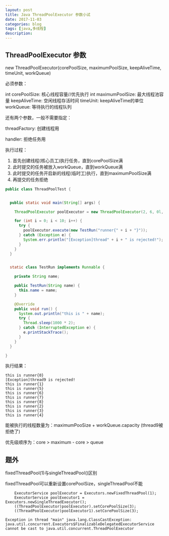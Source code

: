 ```yaml
---
layout: post
title: Java ThreadPoolExecutor 参数小试
date: 2017-11-03
categories: blog
tags: [java,多线程]
description:
---
```

## ThreadPoolExecutor 参数


new ThreadPoolExecutor(corePoolSize, maximumPoolSize, keepAliveTime, timeUnit, workQueue)

必须参数：

int corePoolSize: 核心线程容量//优先执行
int maximumPoolSize: 最大线程池容量
keepAliveTime: 空闲线程存活时间
timeUnit: keepAliveTime的单位
workQueue: 等待执行的线程队列

还有两个参数，一般不需要指定：

threadFactory: 创建线程用

handler: 拒绝任务用



执行过程：
1. 首先创建线程(核心员工)执行任务，直到corePoolSize满
2. 此时提交的任务被放入workQueue，直到workQueue满
3. 此时提交的任务开启新的线程(临时工)执行，直到maximumPoolSize满
4. 再提交的任务拒绝

``` java
public class ThreadPoolTest {


  public static void main(String[] args) {

    ThreadPoolExecutor poolExecutor = new ThreadPoolExecutor(2, 6, 0l, TimeUnit.MILLISECONDS, new LinkedBlockingDeque<>(3));

    for (int i = 0; i < 10; i++) {
      try {
        poolExecutor.execute(new TestRun("runner{" + i + "}"));
      } catch (Exception e) {
        System.err.println("[Exception]thread" + i + " is rejected!");
      }
    }
  }


  static class TestRun implements Runnable {

    private String name;

    public TestRun(String name) {
      this.name = name;
    }

    @Override
    public void run() {
      System.out.println("this is " + name);
      try {
        Thread.sleep(1000 * 2);
      } catch (InterruptedException e) {
        e.printStackTrace();
      }
    }
  }

}
```

执行结果：

```
this is runner{0}
[Exception]thread9 is rejected!
this is runner{1}
this is runner{5}
this is runner{6}
this is runner{7}
this is runner{8}
this is runner{2}
this is runner{3}
this is runner{4}

```


能被执行的线程数量为：maximumPooSize + workQueue.capacity (thread9被拒绝了)

优先级顺序为：core > maximum - core > queue


## 题外

fixedThreadPool(1)与singleThreadPool()区别

fixedThreadPool可以重新设置corePoolSize，singleThreadPool不能

```
    ExecutorService poolExecutor = Executors.newFixedThreadPool(1);
    ExecutorService poolExecutor1 = Executors.newSingleThreadExecutor();
    ((ThreadPoolExecutor)poolExecutor).setCorePoolSize(3);
    ((ThreadPoolExecutor)poolExecutor1).setCorePoolSize(3);
```

```
Exception in thread "main" java.lang.ClassCastException: java.util.concurrent.Executors$FinalizableDelegatedExecutorService cannot be cast to java.util.concurrent.ThreadPoolExecutor
```
    